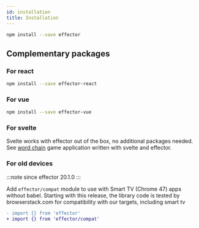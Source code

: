 ```yaml
---
id: installation
title: Installation
---
```


```bash npm2yarn
npm install --save effector
```

## Complementary packages

### For react

```bash npm2yarn
npm install --save effector-react
```

### For vue

```bash npm2yarn
npm install --save effector-vue
```

### For svelte

Svelte works with effector out of the box, no additional packages needed. See [word chain](https://github.com/today-/citycatch) game application written with svelte and effector.

### For old devices
:::note since
effector 20.1.0
:::

Add `effector/compat` module to use with Smart TV (Chrome 47) apps without babel.
Starting with this release, the library code is tested by browserstack.com for compatibility with our targets, including smart tv

```diff
- import {} from 'effector'
+ import {} from 'effector/compat'
```
